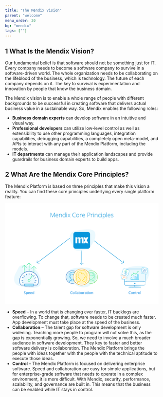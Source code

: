```yaml
---
title: "The Mendix Vision"
parent: "welcome"
menu_order: 20
bg: "mendix"
tags: [""]
---
```


## 1 What Is the Mendix Vision?

Our fundamental belief is that software should not be something just for IT. Every company needs to become a software company to survive in a software-driven world. The whole organization needs to be collaborating on the lifeblood of the business, which is technology. The future of each company depends on it. The key to survival is experimentation and innovation by people that know the business domain.

The Mendix vision is to enable a whole range of people with different backgrounds to be successful in creating software that delivers actual business value in a sustainable way. So, Mendix enables the following roles:

 * **Business domain experts** can develop software in an intuitive and visual way.
 * **Professional developers** can utilize low-level control as well as extensibility to use other programming languages, integration capabilities, debugging capabilities, a completely open meta-model, and APIs to interact with any part of the Mendix Platform, including the models.
 * **IT departments** can manage their application landscapes and provide guardrails for business domain experts to build apps.

## 2 What Are the Mendix Core Principles?

The Mendix Platform is based on three principles that make this vision a reality. You can find these core principles underlying every single platform feature:

![](attachments/core-principles.png)

* **Speed** – In a world that is changing ever faster, IT backlogs are overflowing. To change that, software needs to be created much faster. App development must take place at the speed of the business.
* **Collaboration** – The talent gap for software development is only widening. Teaching more people to program will not solve this, as the gap is exponentially growing. So, we need to involve a much broader audience in software development. They key to faster and better software delivery is collaboration. The Mendix Platform brings the people with ideas together with the people with the technical aptitude to execute those ideas.
* **Control** – The Mendix Platform is focused on delivering enterprise software. Speed and collaboration are easy for simple applications, but for enterprise-grade software that needs to operate in a complex environment, it is more difficult. With Mendix, security, performance, scalability, and governance are built in. This means that the business can be enabled while IT stays in control.
